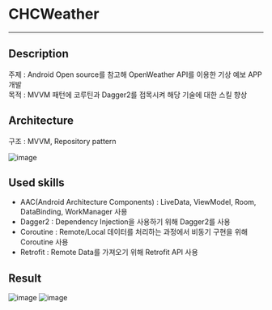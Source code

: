 # CHCWeather
<hr/>

## Description
주제 : Android Open source를 참고해 OpenWeather API를 이용한 기상 예보 APP 개발   
목적 : MVVM 패턴에 코루틴과 Dagger2를 접목시켜 해당 기술에 대한 스킬 향상 

## Architecture

구조 : MVVM, Repository pattern


![image](https://user-images.githubusercontent.com/49948533/198835641-b8ee80ca-fc13-46de-a31f-952f0ac9c679.png)




## Used skills
* AAC(Android Architecture Components) : LiveData, ViewModel, Room, DataBinding, WorkManager 사용
* Dagger2 : Dependency Injection을 사용하기 위해 Dagger2를 사용
* Coroutine : Remote/Local 데이터를 처리하는 과정에서 비동기 구현을 위해 Coroutine 사용
* Retrofit : Remote Data를 가져오기 위해 Retrofit API 사용

## Result
![image](https://user-images.githubusercontent.com/49948533/198836112-7d0b925a-d689-404f-8a80-a09a6cee57da.png)
![image](https://user-images.githubusercontent.com/49948533/198836128-51b71678-5334-4794-850d-d5bfb72c7e23.png)



